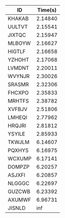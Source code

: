 |ID|Time(s)|
|-|-|
|KHAKAB|2.14840|
|UULTVT|2.15541|
|JIXTQC|2.15947|
|MLBOYW|2.16627|
|HIGTLF|2.16658|
|YZHOHT|2.17068|
|LVMDNT|2.20011|
|WVYNJR|2.30026|
|SRASMR|2.32306|
|FHCXPO|2.35833|
|MRHTFS|2.38782|
|XVFBJV|2.51806|
|LMHEQI|2.77962|
|HRQJRI|2.81812|
|YSYILE|2.85933|
|TKWJLM|6.14607|
|PQXHYS|6.16975|
|WCXUMP|6.17141|
|DOMPZP|6.20257|
|ASJXFI|6.20857|
|NLGGGC|6.22697|
|GUZCWB|6.23392|
|AXUMWF|6.96731|
|JISNLD|inf|
